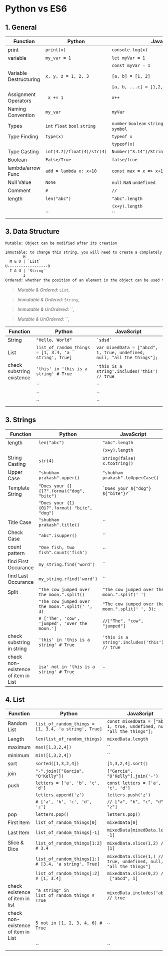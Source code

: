 # Python vs ES6

## 1. __General__

| Function | Python | JavaScript |
| --- | ------ | ---- |
| print | `print(x)` | `console.log(x)` |
| variable | `my_var = 1`| `let myVar = 1` |
|  | | `const myVar = 1` |
| Variable Destructuring | `x, y, z = 1, 2, 3` | `[a, b] = [1, 2]` |
|  |  | `[a, b, ...c] = [1,2,3,4,5]` |
| Assignment Operators | ` x += 1` | `x++` |
| Naming Convention  | `my_var` | `myVar` |
| Types | `int` `float` `bool` `string`| `number` `boolean` `string` `null` `undefined` `object` `symbol`|
| Type Finding | `type(x)` | `typeof x` |
| | | `typeof(x)` |
| Type Casting | `int(4.7)/float(4)/str(4)` | `Number("3.14")/String(false)/x.toString()`|
| Boolean | `False/True` | `false/true` |
| lambda/arrow Func | `add = lambda x: x+10` | `const max = x => x+10` |
| Null Value | `None`| `null` `NaN` `undefined`|
| Comment | `#`| `//` |
| length | `len("abc")`| `"abc".length` |
| | | `(x+y).length` |
| | ``| `` |

## 3. __Data Structure__

```def
Mutable: Object can be modified after its creation

Immutable: to change this string, you will need to create a completely new string.
        M
  M & U | `List`
U------------------O
  I & U | `String`
        I
Ordered: whether the position of an element in the object can be used to access the element
```

> _Mutable & Ordered_: `List`,

> _Immutable & Ordered_: `String`, 

> _Immutable & UnOrdered_: ``, 

> _Mutable & UnOrdered_: ``,



| Function | Python | JavaScript |
| --- | ------ | ---- |
| String | `"Hello, World"` | ``` `sdsd` ``` |
| List | `list_of_random_things = [1, 3.4, 'a string', True]` | `var mixedData = ["abcd", 1, true, undefined, null, "all the things"];` |
| check substring existence | `'this' in 'this is a string' # True` | `'this is a string'.includes('this') // true` |
|  | `` | `` |
|  | `` | `` |
|  | `` | `` |


## 3. __Strings__

| Function | Python | JavaScript |
| --- | ------ | ---- |
| length | `len("abc")`| `"abc".length` |
| | | `(x+y).length` |
| String Casting | `str(4)` | `String(false)` `x.toString()`|
| Upper Case | `"shubham prakash".upper()`| `"shubham prakash".toUpperCase()` |
| Template String| `"Does your {} {}?".format("dog", "bite")`| ``` `Does your ${"dog"} ${"bite"}?` ```|
| | `"Does your {1} {0}?".format( "bite", "dog")` | |
| Title Case | `"shubham prakash".title()`| `` |
| Check Case | `"abc".isupper()`| `` |
| count pattern | `"One fish, two fish".count('fish')`| `` |
| find First Occurance| `my_string.find('word')`| `` |
| find Last Occurance| `my_string.rfind('word')`| `` |
| Split | `"The cow jumped over the moon.".split()` | `"The cow jumped over the moon.".split(' ')` |
| | `"The cow jumped over the moon.".split(' ', 3)` | `"The cow jumped over the moon.".split(' ', 3);` |
| | `# ['The', 'cow', 'jumped', 'over the moon.']` | `//["The", "cow", "jumped"]` |
| check substring in string | `'this' in 'this is a string' # True` | `'this is a string'.includes('this') // true` |
| check non-existence of item in List | `isa' not in 'this is a string' # True` | `` |

## 4. __List__
| Function | Python | JavaScript |
| --- | ------ | ---- |
| Random List | `list_of_random_things = [1, 3.4, 'a string', True]` | `const mixedData = ["abcd", 1, true, undefined, null, "all the things"];` |
| Length | `len(list_of_random_things)` | `mixedData.length` |
| maximum | `max([1,3,2,4])` | `` |
| minimum | `min([1,3,2,4])` | `` |
| sort | `sorted([1,3,2,4])` | `[1,3,2,4].sort()` |
| join | `"-".join(["García", "O'Kelly"])` | `["García", "O'Kelly"].join('-')` |
| push | `letters = ['a', 'b', 'c', 'd']`  | `const letters = ['a', 'b', 'c', 'd']` |
| | `letters.append('z')`| `letters.push('z')` |
|  | `# ['a', 'b', 'c', 'd', 'z']` | `// ["a", "b", "c", "d", "z"]` |
| pop | `letters.pop()` | `letters.pop()` |
| First Item | `list_of_random_things[0]` | `mixedData[0]` |
| Last Item | `list_of_random_things[-1]` | `mixedData[mixedData.length -1]` |
| Slice & Dice | `list_of_random_things[1:2] # 3.4` | `mixedData.slice(1,2) // [1]` |
|  | `list_of_random_things[1:] # [3.4, 'a string', True]` | `mixedData.slice(1,) // [1, true, undefined, null, "all the things"]` |
|  | `list_of_random_things[:2] # [1, 3.4]` | `mixedData.slice(0,2) //  ["abcd", 1]` |
| check existence of item in list | `"a string" in list_of_random_things # True` | `mixedData.includes('abcd') // true` |
| check non-existence of item in List | `5 not in [1, 2, 3, 4, 6] # True` | `` |
|  | `` | `` |
